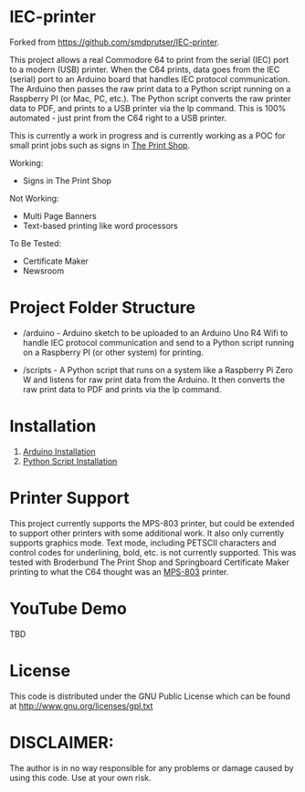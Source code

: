 # IEC-printer

Forked from https://github.com/smdprutser/IEC-printer.

This project allows a real Commodore 64 to print from the serial (IEC) port to a modern (USB) printer. When the C64 prints, data goes from the IEC (serial) port to an Arduino board that handles IEC protocol communication. The Arduino then passes the raw print data to a Python script running on a Raspberry PI (or Mac, PC, etc.). The Python script converts the raw printer data to PDF, and prints to a USB printer via the lp command. This is 100% automated - just print from the C64 right to a USB printer.

This is currently a work in progress and is currently working as a POC for small print jobs such as signs in [The Print Shop](https://en.wikipedia.org/wiki/The_Print_Shop).

Working:
 * Signs in The Print Shop

Not Working:
 * Multi Page Banners
 * Text-based printing like word processors

To Be Tested:
 * Certificate Maker
 * Newsroom

# Project Folder Structure
 * /arduino - Arduino sketch to be uploaded to an Arduino Uno R4 Wifi to handle IEC protocol communication and send to a Python script running on a Raspberry PI (or other system) for printing.

* /scripts - A Python script that runs on a system like a Raspberry Pi Zero W and listens for raw print data from the Arduino. It then converts the raw print data to PDF and prints via the lp command.

# Installation
1. [Arduino Installation](./arduino/README.md)
2. [Python Script Installation](./scripts/README.md)

# Printer Support
This project currently supports the MPS-803 printer, but could be extended to support other printers with some additional work. It also only currently supports graphics mode. Text mode, including PETSCII characters and control codes for underlining, bold, etc. is not currently supported. This was tested with Broderbund The Print Shop and Springboard Certificate Maker printing to what the C64 thought was an [MPS-803](https://www.historybit.it/wp-content/uploads/2020/06/Manual_MPS-803.pdf) printer.

# YouTube Demo
TBD

# License
This code is distributed under the GNU Public License which can be found at http://www.gnu.org/licenses/gpl.txt

# DISCLAIMER:
The author is in no way responsible for any problems or damage caused by using this code. Use at your own risk.